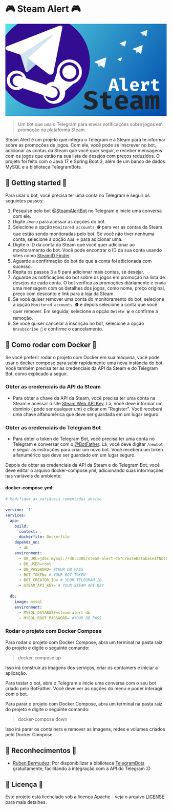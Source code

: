 # 🎮 Steam Alert 🎮

<img src="./img/banner.png" alt="Banner Steam Alert">

> Um bot que usa o Telegram para enviar notificações sobre jogos em promoção na plataforma Steam.

Steam Alert é um projeto que integra o Telegram e a Steam para te informar sobre as promoções de
jogos. Com ele, você pode se inscrever no bot, adicionar as contas da Steam que você quer seguir, e
receber mensagens com os jogos que estão na sua lista de desejos com preços reduzidos. O projeto foi
feito com o Java 17 e Spring Boot 3, além de um banco de dados MySQL e a biblioteca TelegramBots.

## 🚀 Getting started 🚀

Para usar o bot, você precisa ter uma conta no Telegram e seguir os seguintes passos:

1. Pesquise pelo bot [@SteamAlertBot](https://t.me/AlertSteamBot) no Telegram e inicie uma
   conversa com ele.
2. Digite ``/menu`` para acessar as opções do bot.
3. Selecione a opção ``Monitored accounts 🕵️`` para ver as contas da Steam que estão sendo
   monitoradas
   pelo bot. Se você não tiver nenhuma conta, selecione a opção ``Add ➕`` para adicionar uma.
4. Digite o ID da conta da Steam que você quer adicionar ao monitoramento do bot. Você pode
   encontrar o ID da sua conta usando sites
   como [SteamID Finder](https://www.steamidfinder.com/).
5. Aguarde a confirmação do bot de que a conta foi adicionada com sucesso.
6. Repita os passos 3 a 5 para adicionar mais contas, se desejar.
7. Aguarde as notificações do bot sobre os jogos em promoção na lista de desejos de cada conta. O
   bot verifica as promoções diáriamente e envia uma mensagem com os detalhes dos jogos, como
   nome, preço original, preço com desconto e link para a loja da Steam.
8. Se você quiser remover uma conta do monitoramento do bot, selecione a opção ``Monitored accounts
   🕵️`` e depois selecione a conta que você quer remover. Em seguida, selecione a
   opção ``Delete 🗑️`` e
   confirme a remoção.
9. Se você quiser cancelar a inscrição no bot, selecione a opção ``Unsubscribe 🚫`` e confirme o
   cancelamento.

## 🐳 Como rodar com Docker 🐳

Se você preferir rodar o projeto com Docker em sua máquina, você pode usar o docker compose para
subir rapidamente uma nova instância do bot. Você também precisa ter as credenciais da API da Steam
e do Telegram Bot, como explicado a seguir.

### Obter as credenciais da API da Steam

- Para obter a chave da API da Steam, você precisa ter uma conta na Steam e acessar o
  site [Steam Web API Key](https://steamcommunity.com/dev/apikey). Lá, você deve informar um
  domínio (
  pode ser qualquer um) e clicar em "Register". Você receberá uma chave alfanumérica que deve ser
  guardada em um lugar seguro.

### Obter as credenciais do Telegram Bot

- Para obter o token do Telegram Bot, você precisa ter uma conta no Telegram e conversar com
  o [@BotFather](https://t.me/botfather). Lá, você deve digitar `/newbot` e seguir as instruções
  para
  criar um novo bot. Você receberá um token alfanumérico que deve ser guardado em um lugar seguro.

Depois de obter as credenciais da API da Steam e do Telegram Bot, você deve editar o arquivo
docker-compose.yml, adicionando suas informações nas variáveis de ambiente:

#### docker-compose.yml:

```yaml
# Modifique as variáveis comentadas abaixo

version: '1'
services:
  app:
    build:
      context: .
      dockerfile: Dockerfile
    depends_on:
      - db
    environment:
      - DB_URL=jdbc:mysql://db:3306/steam-alert-db?createDatabaseIfNotExist=true
      - DB_USER=root
      - DB_PASSWORD= #YOUR DB PASS
      - BOT_TOKEN= # YOUR BOT TOKEN
      - BOT_CREATOR_ID= # YOUR TELEGRAM ID
      - STEAM_API_KEY= # YOUR STEAM API KEY

  db:
    image: mysql
    environment:
      - MYSQL_DATABASE=steam-alert-db
      - MYSQL_ROOT_PASSWORD= #YOUR DB PASS
```

### Rodar o projeto com Docker Compose

Para rodar o projeto com Docker Compose, abra um terminal na pasta raiz do projeto e digite o
seguinte comando:

> docker-compose up

Isso irá construir as imagens dos serviços, criar os containers e iniciar a aplicação.

Para testar o bot, abra o Telegram e inicie uma conversa com o seu bot criado pelo BotFather. Você
deve ver as opções do menu e poder interagir com o bot.

Para parar o projeto com Docker Compose, abra um terminal na pasta raiz do projeto e digite o
seguinte comando:

> docker-compose down

Isso irá parar os containers e remover as imagens, redes e volumes criados pelo Docker Compose.

## 🤝 Reconhecimentos 🤝

- [Ruben Bermudez](https://github.com/rubenlagus): Por disponibilizar a
  biblioteca [TelegramBots](https://github.com/rubenlagus/TelegramBots)
  gratuitamente, facilitando a integração com a API do Telegram :D

## 📝 Licença 📝

Este projeto está licenciado sob a licença Apache - veja o arquivo [LICENSE](./LICENSE) para mais
detalhes.